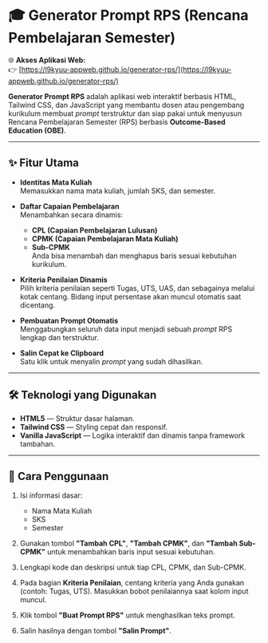 # 🎓 Generator Prompt RPS (Rencana Pembelajaran Semester)

🌐 **Akses Aplikasi Web:**  
👉 [https://l9kyuu-appweb.github.io/generator-rps/](https://l9kyuu-appweb.github.io/generator-rps/)

**Generator Prompt RPS** adalah aplikasi web interaktif berbasis HTML, Tailwind CSS, dan JavaScript yang membantu dosen atau pengembang kurikulum membuat *prompt* terstruktur dan siap pakai untuk menyusun Rencana Pembelajaran Semester (RPS) berbasis **Outcome-Based Education (OBE)**.

---

## ✨ Fitur Utama

- **Identitas Mata Kuliah**  
  Memasukkan nama mata kuliah, jumlah SKS, dan semester.

- **Daftar Capaian Pembelajaran**  
  Menambahkan secara dinamis:
  - **CPL (Capaian Pembelajaran Lulusan)**
  - **CPMK (Capaian Pembelajaran Mata Kuliah)**
  - **Sub-CPMK**  
  Anda bisa menambah dan menghapus baris sesuai kebutuhan kurikulum.

- **Kriteria Penilaian Dinamis**  
  Pilih kriteria penilaian seperti Tugas, UTS, UAS, dan sebagainya melalui kotak centang. Bidang input persentase akan muncul otomatis saat dicentang.

- **Pembuatan Prompt Otomatis**  
  Menggabungkan seluruh data input menjadi sebuah *prompt* RPS lengkap dan terstruktur.

- **Salin Cepat ke Clipboard**  
  Satu klik untuk menyalin *prompt* yang sudah dihasilkan.

---

## 🛠️ Teknologi yang Digunakan

- **HTML5** — Struktur dasar halaman.
- **Tailwind CSS** — Styling cepat dan responsif.
- **Vanilla JavaScript** — Logika interaktif dan dinamis tanpa framework tambahan.

---

## 📘 Cara Penggunaan

1. Isi informasi dasar:
   - Nama Mata Kuliah
   - SKS
   - Semester

2. Gunakan tombol **"Tambah CPL"**, **"Tambah CPMK"**, dan **"Tambah Sub-CPMK"** untuk menambahkan baris input sesuai kebutuhan.

3. Lengkapi kode dan deskripsi untuk tiap CPL, CPMK, dan Sub-CPMK.

4. Pada bagian **Kriteria Penilaian**, centang kriteria yang Anda gunakan (contoh: Tugas, UTS). Masukkan bobot penilaiannya saat kolom input muncul.

5. Klik tombol **"Buat Prompt RPS"** untuk menghasilkan teks prompt.

6. Salin hasilnya dengan tombol **"Salin Prompt"**.